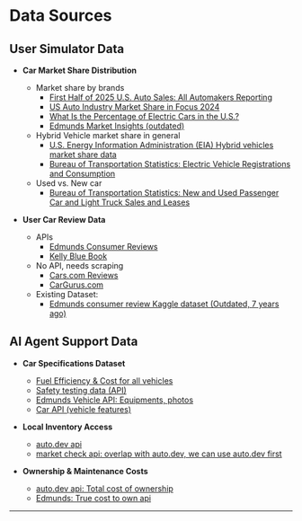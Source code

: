 # Data Sources 
## User Simulator Data

- **Car Market Share Distribution**
  - Market share by brands
      - [First Half of 2025 U.S. Auto Sales: All Automakers Reporting](https://www.carpro.com/blog/first-half-of-2025-u.s.-auto-sales-all-automakers-reporting)
    - [US Auto Industry Market Share in Focus
2024](https://www.vinaudit.com/us-car-market-share)
    - [What Is the Percentage of Electric Cars in the U.S.?](https://www.edmunds.com/electric-car/articles/percentage-of-electric-cars-in-us.html)
    - [Edmunds Market Insights (outdated)](https://www.edmunds.com/insights/)
  - Hybrid Vehicle market share in general
    - [U.S. Energy Information Administration (EIA) Hybrid vehicles market share data](https://www.eia.gov/todayinenergy/detail.php?id=65384#:~:text=)
    - [Bureau of Transportation Statistics: Electric Vehicle Registrations and Consumption](https://www.bts.gov/browse-statistical-products-and-data/state-transportation-statistics/electric-vehicle-registrations)
  - Used vs. New car
    - [Bureau of Transportation Statistics: New and Used Passenger Car and Light Truck Sales and Leases](https://www.bts.gov/content/new-and-used-passenger-car-sales-and-leases-thousands-vehicles)

- **User Car Review Data**
  - APIs
    - [Edmunds Consumer Reviews](https://developer.edmunds.com/api-documentation/overview/)
    - [Kelly Blue Book](https://publicapi.dev/kelley-blue-book-api)
  - No API, needs scraping
    - [Cars.com Reviews](https://www.cars.com/)
    - [CarGurus.com](https://www.cargurus.com/)
  - Existing Dataset:
    - [Edmunds consumer review Kaggle dataset (Outdated, 7 years ago)](https://www.kaggle.com/datasets/ankkur13/edmundsconsumer-car-ratings-and-reviews)

## AI Agent Support Data

- **Car Specifications Dataset**

  - [Fuel Efficiency & Cost for all vehicles](https://public.opendatasoft.com/explore/dataset/all-vehicles-model/table/?flg=en-us&refine.year=2025&sort=modifiedon)
  - [Safety testing data (API)](https://www.nhtsa.gov/nhtsa-datasets-and-apis)
  - [Edmunds Vehicle API: Equipments, photos](https://developer.edmunds.com/api-documentation/media/photos/v2/)
  - [Car API (vehicle features)](https://carapi.app/)

- **Local Inventory Access**
  - [auto.dev api](https://www.auto.dev/)
  - [market check api: overlap with auto.dev, we can use auto.dev first](https://www.marketcheck.com/apis/)


- **Ownership & Maintenance Costs**
  - [auto.dev api: Total cost of ownership](https://docs.auto.dev/v2/products/total-cost-ownership)
  - [Edmunds: True cost to own api](https://developer.edmunds.com/api-documentation/vehicle/price_tco/v1/)

---
